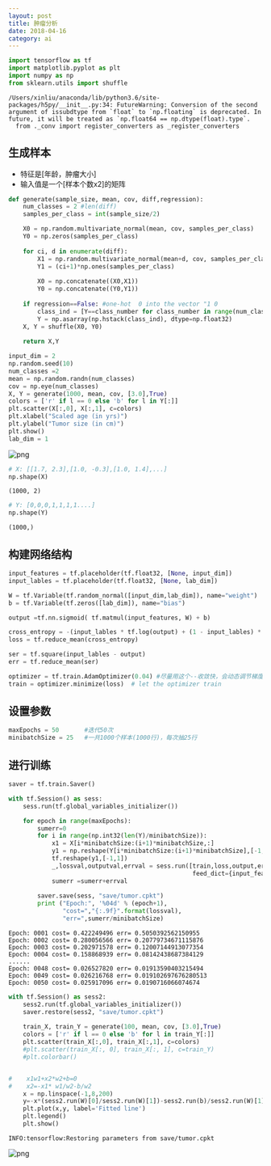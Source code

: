 ```yaml
---
layout: post
title: 肿瘤分析
date: 2018-04-16
category: ai
---
```




```python
import tensorflow as tf
import matplotlib.pyplot as plt
import numpy as np
from sklearn.utils import shuffle
```

    /Users/xinliu/anaconda/lib/python3.6/site-packages/h5py/__init__.py:34: FutureWarning: Conversion of the second argument of issubdtype from `float` to `np.floating` is deprecated. In future, it will be treated as `np.float64 == np.dtype(float).type`.
      from ._conv import register_converters as _register_converters


## 生成样本

* 特征是[年龄，肿瘤大小]
* 输入值是一个[样本个数x2]的矩阵


```python
def generate(sample_size, mean, cov, diff,regression):   
    num_classes = 2 #len(diff)
    samples_per_class = int(sample_size/2)

    X0 = np.random.multivariate_normal(mean, cov, samples_per_class)
    Y0 = np.zeros(samples_per_class)
    
    for ci, d in enumerate(diff):
        X1 = np.random.multivariate_normal(mean+d, cov, samples_per_class)
        Y1 = (ci+1)*np.ones(samples_per_class)
    
        X0 = np.concatenate((X0,X1))
        Y0 = np.concatenate((Y0,Y1))
        
    if regression==False: #one-hot  0 into the vector "1 0
        class_ind = [Y==class_number for class_number in range(num_classes)]
        Y = np.asarray(np.hstack(class_ind), dtype=np.float32)
    X, Y = shuffle(X0, Y0)
    
    return X,Y  
```


```python
input_dim = 2                    
np.random.seed(10)
num_classes =2
mean = np.random.randn(num_classes)
cov = np.eye(num_classes) 
X, Y = generate(1000, mean, cov, [3.0],True)
colors = ['r' if l == 0 else 'b' for l in Y[:]]
plt.scatter(X[:,0], X[:,1], c=colors)
plt.xlabel("Scaled age (in yrs)")
plt.ylabel("Tumor size (in cm)")
plt.show()
lab_dim = 1
```


![png](http://wx3.sinaimg.cn/mw690/8db2c8cbly1fqgdgotzrnj20as07emxo.jpg)


```python
# X: [[1.7, 2.3],[1.0, -0.3],[1.0, 1.4],...]
np.shape(X)
```




    (1000, 2)




```python
# Y: [0,0,0,1,1,1,1....]
np.shape(Y)
```




    (1000,)



## 构建网络结构


```python
input_features = tf.placeholder(tf.float32, [None, input_dim])
input_lables = tf.placeholder(tf.float32, [None, lab_dim])

W = tf.Variable(tf.random_normal([input_dim,lab_dim]), name="weight")
b = tf.Variable(tf.zeros([lab_dim]), name="bias")

output =tf.nn.sigmoid( tf.matmul(input_features, W) + b)

cross_entropy = -(input_lables * tf.log(output) + (1 - input_lables) * tf.log(1 - output))
loss = tf.reduce_mean(cross_entropy)

ser = tf.square(input_lables - output)
err = tf.reduce_mean(ser)

optimizer = tf.train.AdamOptimizer(0.04) #尽量用这个--收敛快，会动态调节梯度
train = optimizer.minimize(loss)  # let the optimizer train
```

## 设置参数


```python
maxEpochs = 50       #迭代50次
minibatchSize = 25   #一共1000个样本(1000行)，每次抽25行
```

## 进行训练


```python
saver = tf.train.Saver()
```


```python
with tf.Session() as sess:
    sess.run(tf.global_variables_initializer())

    for epoch in range(maxEpochs):
        sumerr=0
        for i in range(np.int32(len(Y)/minibatchSize)):
            x1 = X[i*minibatchSize:(i+1)*minibatchSize,:]
            y1 = np.reshape(Y[i*minibatchSize:(i+1)*minibatchSize],[-1,1])
            tf.reshape(y1,[-1,1])
            _,lossval,outputval,errval = sess.run([train,loss,output,err], 
                                                   feed_dict={input_features: x1, input_lables:y1})
            sumerr =sumerr+errval
        
        saver.save(sess, "save/tumor.cpkt")
        print ("Epoch:", '%04d' % (epoch+1),
               "cost=","{:.9f}".format(lossval),
               "err=",sumerr/minibatchSize)
```

    Epoch: 0001 cost= 0.422249496 err= 0.5050392562150955
    Epoch: 0002 cost= 0.280056566 err= 0.20779734671115876
    Epoch: 0003 cost= 0.202971578 err= 0.12007144913077354
    Epoch: 0004 cost= 0.158868939 err= 0.08142438687384129
    ......
    Epoch: 0048 cost= 0.026527820 err= 0.01913590403215494
    Epoch: 0049 cost= 0.026216768 err= 0.019102697676280513
    Epoch: 0050 cost= 0.025917096 err= 0.0190716066074674



```python
with tf.Session() as sess2:
    sess2.run(tf.global_variables_initializer())
    saver.restore(sess2, "save/tumor.cpkt")
    
    train_X, train_Y = generate(100, mean, cov, [3.0],True)
    colors = ['r' if l == 0 else 'b' for l in train_Y[:]]
    plt.scatter(train_X[:,0], train_X[:,1], c=colors)
    #plt.scatter(train_X[:, 0], train_X[:, 1], c=train_Y)
    #plt.colorbar()


#    x1w1+x2*w2+b=0
#    x2=-x1* w1/w2-b/w2
    x = np.linspace(-1,8,200) 
    y=-x*(sess2.run(W)[0]/sess2.run(W)[1])-sess2.run(b)/sess2.run(W)[1]
    plt.plot(x,y, label='Fitted line')
    plt.legend()
    plt.show() 
```

    INFO:tensorflow:Restoring parameters from save/tumor.cpkt



![png](http://wx2.sinaimg.cn/mw690/8db2c8cbly1fqgdgq8frtj20ae0700t4.jpg)



```python

```
